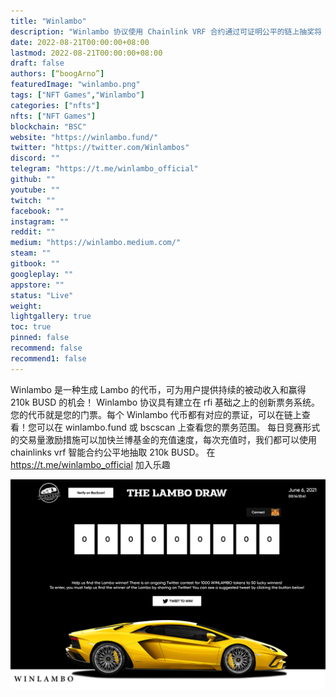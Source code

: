 ```yaml
---
title: "Winlambo"
description: "Winlambo 协议使用 Chainlink VRF 合约通过可证明公平的链上抽奖将 Lambos（210k busd）泵送给用户！流量奖励，每日竞技！"
date: 2022-08-21T00:00:00+08:00
lastmod: 2022-08-21T00:00:00+08:00
draft: false
authors: [“boogArno”]
featuredImage: "winlambo.png"
tags: ["NFT Games","Winlambo"]
categories: ["nfts"]
nfts: ["NFT Games"]
blockchain: "BSC"
website: "https://winlambo.fund/"
twitter: "https://twitter.com/Winlambos"
discord: ""
telegram: "https://t.me/winlambo_official"
github: ""
youtube: ""
twitch: ""
facebook: ""
instagram: ""
reddit: ""
medium: "https://winlambo.medium.com/"
steam: ""
gitbook: ""
googleplay: ""
appstore: ""
status: "Live"
weight: 
lightgallery: true
toc: true
pinned: false
recommend: false
recommend1: false
---
```

Winlambo 是一种生成 Lambo 的代币，可为用户提供持续的被动收入和赢得 210k BUSD 的机会！
Winlambo 协议具有建立在 rfi 基础之上的创新票务系统。您的代币就是您的门票。每个 Winlambo 代币都有对应的票证，可以在链上查看！您可以在 winlambo.fund 或 bscscan 上查看您的票务范围。
每日竞赛形式的交易量激励措施可以加快兰博基金的充值速度，每次充值时，我们都可以使用 chainlinks vrf 智能合约公平地抽取 210k BUSD。
在 https://t.me/winlambo_official 加入乐趣

![winlambo-dapp-games-bsc-image2_522342074fb67639a4c233e81d012918](winlambo-dapp-games-bsc-image2_522342074fb67639a4c233e81d012918.png)